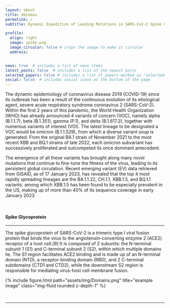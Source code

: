```yaml
---
layout: about
title: deLemus
permalink: /
subtitle: Dynamic Expedition of Leading Mutations in SARS-CoV-2 Spike Glycoproteins. <a href='#'>Affiliations</a>.

profile:
  align: right
  image: spike.png
  image_circular: false # crops the image to make it circular
  address: 


news: true  # includes a list of news items
latest_posts: false  # includes a list of the newest posts
selected_papers: false # includes a list of papers marked as "selected={true}"
social: false  # includes social icons at the bottom of the page
---
```


The dynamic epidemiology of coronavirus disease 2019 (COVID-19) since its outbreak has been a result of the continuous evolution of its etiological agent, severe acute respiratory syndrome coronavirus 2 (SARS-CoV-2). Within the first 2 years of this pandemic, the World Health Organization (WHO) has already announced 4 variants of concern (VOC), namely alpha (B.1.1.7), beta (B.1.351), gamma (P.1), and delta (B.1.617.2), together with numerous variants of interest (VOI). The latest lineage to be designated a VOC would be omicron (B.1.1.529), from which a diverse variant soup is generated. From the original BA.1 strain of November 2021 to the most recent XBB and BQ.1 strains of late 2022, each omicron subvariant has successively proliferated and outcompeted its once dominant antecedent. <br>

The emergence of all these variants has brought along many novel mutations that continue to fine-tune the fitness of the virus, leading to its persistent global circulation. Recent emerging variant (EV) data retrieved from GISAID, as of 17 January 2023, has revealed that the top 4 most rapidly spreading lineages are the BA.1.1.22, CH.1.1, XBB.1.5, and BQ.1.1 variants, among which XBB.1.5 has been found to be especially prevalent in the US, making up of more than 40% of its sequence coverage in early January 2023.

<br>

<h4 style="test-align: left;"><strong>Spike Glycoprotein</strong></h4>
<hr>

The spike glycoprotein of SARS-CoV-2 is a trimeric type I viral fusion protein that binds the virus to the angiotensin-converting enzyme 2 (ACE2) receptor of a host cell.[9] It is composed of 2 subunits: the N-terminal subunit 1 (S1) and C-terminal subunit 2 (S2), within which multiple domains lie. The S1 region facilitates ACE2 binding and is made up of an N-terminal domain (NTD), a receptor-binding domain (RBD), and 2 C-terminal subdomains (CTD1 and CTD2), while the downstream S2 region is responsible for mediating virus-host cell membrane fusion.


{% include figure.html path="assets/img/Domains.png" title="example image" class="img-fluid rounded z-depth-1" %}

<br>
<hr>